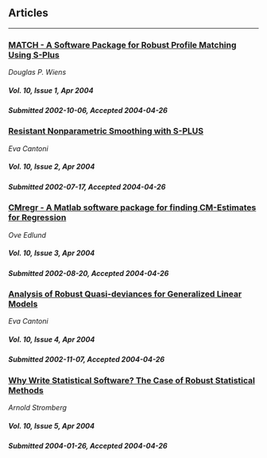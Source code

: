 ## Articles

***

### [MATCH - A Software Package for Robust Profile Matching Using S-Plus](/jstatsoft/v10/i01.html)

*Douglas P. Wiens*

##### Vol. 10, Issue 1, Apr 2004

##### Submitted 2002-10-06, Accepted 2004-04-26

### [Resistant Nonparametric Smoothing with S-PLUS](/jstatsoft/v10/i02.html)

*Eva Cantoni*

##### Vol. 10, Issue 2, Apr 2004

##### Submitted 2002-07-17, Accepted 2004-04-26

### [CMregr - A Matlab software package for finding CM-Estimates for Regression](/jstatsoft/v10/i03.html)

*Ove Edlund*

##### Vol. 10, Issue 3, Apr 2004

##### Submitted 2002-08-20, Accepted 2004-04-26

### [Analysis of Robust Quasi-deviances for Generalized Linear Models](/jstatsoft/v10/i04.html)

*Eva Cantoni*

##### Vol. 10, Issue 4, Apr 2004

##### Submitted 2002-11-07, Accepted 2004-04-26

### [Why Write Statistical Software? The Case of Robust Statistical Methods](/jstatsoft/v10/i05.html)

*Arnold Stromberg*

##### Vol. 10, Issue 5, Apr 2004

##### Submitted 2004-01-26, Accepted 2004-04-26

